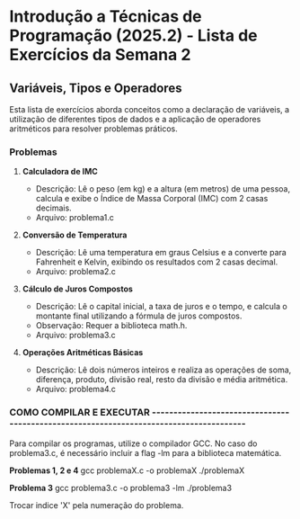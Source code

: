# Introdução a Técnicas de Programação (2025.2) - Lista de Exercícios da Semana 2

## Variáveis, Tipos e Operadores

Esta lista de exercícios aborda conceitos como a declaração de variáveis, a utilização de diferentes tipos de dados e a aplicação de operadores aritméticos para resolver problemas práticos.

### Problemas

1. **Calculadora de IMC**

    * Descrição: Lê o peso (em kg) e a altura (em metros) de uma pessoa, calcula e exibe o Índice de Massa Corporal (IMC) com 2 casas decimais.
    * Arquivo: problema1.c

2. **Conversão de Temperatura**

    * Descrição: Lê uma temperatura em graus Celsius e a converte para Fahrenheit e Kelvin, exibindo os resultados com 2 casas decimal.
    * Arquivo: problema2.c

3. **Cálculo de Juros Compostos**

    * Descrição: Lê o capital inicial, a taxa de juros e o tempo, e calcula o montante final utilizando a fórmula de juros compostos.
    * Observação: Requer a biblioteca math.h.
    * Arquivo: problema3.c

4. **Operações Aritméticas Básicas**

    * Descrição: Lê dois números inteiros e realiza as operações de soma, diferença, produto, divisão real, resto da divisão e média aritmética.
    * Arquivo: problema4.c

### COMO COMPILAR E EXECUTAR ---------------------------------------------------------------------------------------

Para compilar os programas, utilize o compilador GCC.
No caso do problema3.c, é necessário incluir a flag -lm para a biblioteca matemática.

**Problemas 1, 2 e 4**
gcc problemaX.c -o problemaX
./problemaX

**Problema 3**
gcc problema3.c -o problema3 -lm
./problema3

Trocar indice 'X' pela numeração do problema.
